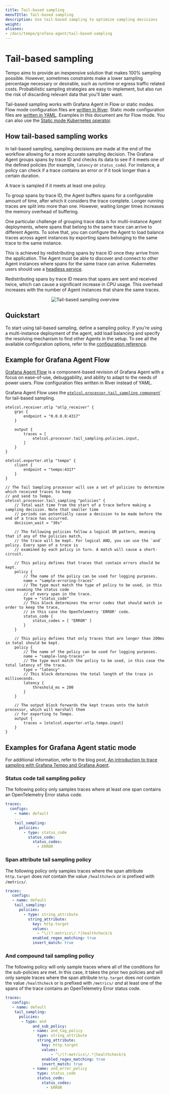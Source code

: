 ```yaml
---
title: Tail-based sampling
menuTItle: Tail-based sampling
description: Use tail-based sampling to optimize sampling decisions
weight:
aliases:
- /docs/tempo/grafana-agent/tail-based-sampling
---
```


# Tail-based sampling

Tempo aims to provide an inexpensive solution that makes 100% sampling possible.
However, sometimes constraints make a lower sampling percentage necessary or desirable,
such as runtime or egress traffic related costs.
Probabilistic sampling strategies are easy to implement,
but also run the risk of discarding relevant data that you'll later want.

Tail-based sampling works with Grafana Agent in Flow or static modes.
Flow mode configuration files are [written in River](/docs/agent/latest/flow/config-language).
Static mode configuration files are [written in YAML](/docs/agent/latest/static/configuration).
Examples in this document are for Flow mode. You can also use the [Static mode Kubernetes operator](/docs/agent/latest/operator).

## How tail-based sampling works

In tail-based sampling, sampling decisions are made at the end of the workflow allowing for a more accurate sampling decision.
The Grafana Agent groups spans by trace ID and checks its data to see
if it meets one of the defined policies (for example, `latency` or `status_code`).
For instance, a policy can check if a trace contains an error or if it took
longer than a certain duration.

A trace is sampled if it meets at least one policy.

To group spans by trace ID, the Agent buffers spans for a configurable amount of time,
after which it considers the trace complete.
Longer running traces are split into more than one.
However, waiting longer times increases the memory overhead of buffering.

One particular challenge of grouping trace data is for multi-instance Agent deployments,
where spans that belong to the same trace can arrive to different Agents.
To solve that, you can configure the Agent to load balance traces across agent instances
by exporting spans belonging to the same trace to the same instance.

This is achieved by redistributing spans by trace ID once they arrive from the application.
The Agent must be able to discover and connect to other Agent instances where spans for the same trace can arrive.
Kubernetes users should use a [headless service](https://kubernetes.io/docs/concepts/services-networking/service/#headless-services).

Redistributing spans by trace ID means that spans are sent and received twice,
which can cause a significant increase in CPU usage.
This overhead increases with the number of Agent instances that share the same traces.

<p align="center"><img src="../tail-based-sampling.png" alt="Tail-based sampling overview"></p>

## Quickstart

To start using tail-based sampling, define a sampling policy.
If you're using a multi-instance deployment of the agent,
add load balancing and specify the resolving mechanism to find other Agents in the setup.
To see all the available configuration options, refer to the [configuration reference](/docs/agent/latest/configuration/traces-config/).

## Example for Grafana Agent Flow

[Grafana Agent Flow](/docs/agent/latest/flow/) is a component-based revision of Grafana Agent with a focus on ease-of-use, debuggability, and ability to adapt to the needs of power users.
Flow configuration files written in River instead of YAML.

Grafana Agent Flow uses the [`otelcol.processor.tail_sampling component`](/docs/agent/latest/flow/reference/components/otelcol.processor.tail_sampling/)` for tail-based sampling.

```river
otelcol.receiver.otlp "otlp_receiver" {
    grpc {
        endpoint = "0.0.0.0:4317"
    }

    output {
        traces = [
            otelcol.processor.tail_sampling.policies.input,
        ]
    }
}

otelcol.exporter.otlp "tempo" {
    client {
        endpoint = "tempo:4317"
    }
}

// The Tail Sampling processor will use a set of policies to determine which received traces to keep
// and send to Tempo.
otelcol.processor.tail_sampling "policies" {
    // Total wait time from the start of a trace before making a sampling decision. Note that smaller time
    // periods can potentially cause a decision to be made before the end of a trace has occurred.
    decision_wait = "30s"

    // The following policies follow a logical OR pattern, meaning that if any of the policies match,
    // the trace will be kept. For logical AND, you can use the `and` policy. Every span of a trace is
    // examined by each policy in turn. A match will cause a short-circuit.

    // This policy defines that traces that contain errors should be kept.
    policy {
        // The name of the policy can be used for logging purposes.
        name = "sample-erroring-traces"
        // The type must match the type of policy to be used, in this case examing the status code
        // of every span in the trace.
        type = "status_code"
        // This block determines the error codes that should match in order to keep the trace,
        // in this case the OpenTelemetry 'ERROR' code.
        status_code {
            status_codes = [ "ERROR" ]
        }
    }

    // This policy defines that only traces that are longer than 200ms in total should be kept.
    policy {
        // The name of the policy can be used for logging purposes.
        name = "sample-long-traces"
        // The type must match the policy to be used, in this case the total latency of the trace.
        type = "latency"
        // This block determines the total length of the trace in milliseconds.
        latency {
            threshold_ms = 200
        }
    }

    // The output block forwards the kept traces onto the batch processor, which will marshall them
    // for exporting to Tempo.
    output {
        traces = [otelcol.exporter.otlp.tempo.input]
    }
}
```

## Examples for Grafana Agent static mode

For additional information, refer to the blog post, [An introduction to trace sampling with Grafana Tempo and Grafana Agent](/blog/2022/05/11/an-introduction-to-trace-sampling-with-grafana-tempo-and-grafana-agent).

### Status code tail sampling policy

The following policy only samples traces where at least one span contains an OpenTelemetry Error status code.

```yaml
traces:
  configs:
    - name: default
    ...
    tail_sampling:
      policies:
        - type: status_code
          status_code:
            status_codes:
              - ERROR
```

### Span attribute tail sampling policy

The following policy only samples traces where the span attribute `http.target` does *not* contain the value `/healthcheck` or is prefixed with `/metrics/`.

```yaml
traces:
   configs:
   - name: default
    tail_sampling:
      policies:
        - type: string_attribute
          string_attribute:
            key: http.target
            values:
              - ^\/(?:metrics\/.*|healthcheck)$
            enabled_regex_matching: true
            invert_match: true
```

### And compound tail sampling policy

The following policy will only sample traces where all of the conditions for the sub-policies are met. In this case, it takes the prior two policies and will only sample traces where the span attribute `http.target` does *not* contain the value `/healthcheck` or is prefixed with `/metrics/` *and* at least one of the spans of the trace contains an OpenTelemetry Error status code.

```yaml
traces:
   configs:
   - name: default
    tail_sampling:
      policies:
       - type: and
            and_sub_policy:
            - name: and_tag_policy
              type: string_attribute
              string_attribute:
                key: http.target
                values:
                    - ^\/(?:metrics\/.*|healthcheck)$
                enabled_regex_matching: true
                invert_match: true
            - name: and_error_policy
              type: status_code
              status_code:
                status_codes:
                  - ERROR
```